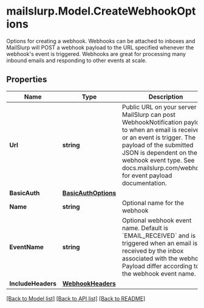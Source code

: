 # mailslurp.Model.CreateWebhookOptions
Options for creating a webhook. Webhooks can be attached to inboxes and MailSlurp will POST a webhook payload to the URL specified whenever the webhook's event is triggered. Webhooks are great for processing many inbound emails and responding to other events at scale.

## Properties

Name | Type | Description | Notes
------------ | ------------- | ------------- | -------------
**Url** | **string** | Public URL on your server that MailSlurp can post WebhookNotification payload to when an email is received or an event is trigger. The payload of the submitted JSON is dependent on the webhook event type. See docs.mailslurp.com/webhooks for event payload documentation. | 
**BasicAuth** | [**BasicAuthOptions**](BasicAuthOptions) |  | [optional] 
**Name** | **string** | Optional name for the webhook | [optional] 
**EventName** | **string** | Optional webhook event name. Default is &#x60;EMAIL_RECEIVED&#x60; and is triggered when an email is received by the inbox associated with the webhook. Payload differ according to the webhook event name. | 
**IncludeHeaders** | [**WebhookHeaders**](WebhookHeaders) |  | [optional] 

[[Back to Model list]](../README#documentation-for-models) [[Back to API list]](../README#documentation-for-api-endpoints) [[Back to README]](../README)

